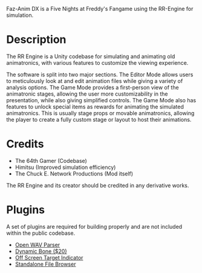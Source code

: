 Faz-Anim DX is a Five Nights at Freddy's Fangame using the RR-Engine for simulation.

# Description
The RR Engine is a Unity codebase for simulating and animating old animatronics, with various features to customize the viewing experience.

The software is split into two major sections. The Editor Mode allows users to meticulously look at and edit animation files
while giving a variety of analysis options. The Game Mode provides a first-person view of the animatronic stages, 
allowing the user more customizability in the presentation, while also giving simplified controls. The Game Mode also
has features to unlock special items as rewards for animating the simulated animatronics. This is usually stage props
or movable animatronics, allowing the player to create a fully custom stage or layout to host their animations.

# Credits
- The 64th Gamer (Codebase)
- Himitsu (Improved simulation efficiency)
- The Chuck E. Network Productions (Mod itself)

The RR Engine and its creator should be credited in any derivative works.

# Plugins
A set of plugins are required for building properly and are not included within the public codebase.
- [Open WAV Parser](https://assetstore.unity.com/packages/tools/audio/open-wav-parser-90832#publisher)
- [Dynamic Bone ($20)](https://assetstore.unity.com/packages/tools/animation/dynamic-bone-16743#description)
- [Off Screen Target Indicator](https://assetstore.unity.com/packages/tools/gui/off-screen-target-indicator-71799#publisher)
- [Standalone File Browser](https://github.com/gkngkc/UnityStandaloneFileBrowser)
